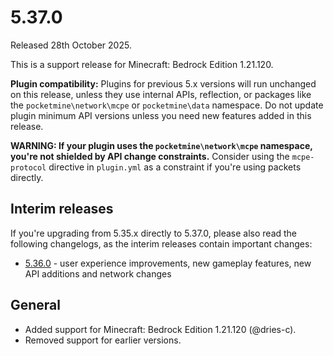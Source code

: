 # 5.37.0
Released 28th October 2025.

This is a support release for Minecraft: Bedrock Edition 1.21.120.

**Plugin compatibility:** Plugins for previous 5.x versions will run unchanged on this release, unless they use internal APIs, reflection, or packages like the `pocketmine\network\mcpe` or `pocketmine\data` namespace.
Do not update plugin minimum API versions unless you need new features added in this release.

**WARNING: If your plugin uses the `pocketmine\network\mcpe` namespace, you're not shielded by API change constraints.**
Consider using the `mcpe-protocol` directive in `plugin.yml` as a constraint if you're using packets directly.

## Interim releases
If you're upgrading from 5.35.x directly to 5.37.0, please also read the following changelogs, as the interim releases contain important changes:
- [5.36.0](https://github.com/pmmp/PocketMine-MP/blob/5.37.0/changelogs/5.36.md) - user experience improvements, new gameplay features, new API additions and network changes

## General
- Added support for Minecraft: Bedrock Edition 1.21.120 (@dries-c).
- Removed support for earlier versions.
